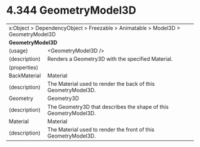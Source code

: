 <html dir="LTR" xmlns:mshelp="http://msdn.microsoft.com/mshelp" xmlns:ddue="http://ddue.schemas.microsoft.com/authoring/2003/5" xmlns:xlink="http://www.w3.org/1999/xlink" xmlns:tool="http://www.microsoft.com/tooltip">

<body>
 <input type="hidden" id="userDataCache" class="userDataStyle">
 <input type="hidden" id="hiddenScrollOffset">
 <img id="dropDownImage" style="display:none; height:0; width:0;" src="../local/drpdown.gif">
 <img id="dropDownHoverImage" style="display:none; height:0; width:0;" src="../local/drpdown_orange.gif">
 <img id="collapseImage" style="display:none; height:0; width:0;" src="../local/collapse.gif">
 <img id="expandImage" style="display:none; height:0; width:0;" src="../local/exp.gif">
 <img id="collapseAllImage" style="display:none; height:0; width:0;" src="../local/collall.gif">
 <img id="expandAllImage" style="display:none; height:0; width:0;" src="../local/expall.gif">
 <img id="copyImage" style="display:none; height:0; width:0;" src="../local/copycode.gif">
 <img id="copyHoverImage" style="display:none; height:0; width:0;" src="../local/copycodeHighlight.gif">
 <div id="header"><h1 class="heading">4.344 GeometryModel3D</h1></div>

 <div id="mainSection">
 <div id="mainBody">
 <div id="allHistory" class="saveHistory" onsave="saveAll()" onload="loadAll()"></div>
 <p xmlns:wsd="http://wsdev.schemas.microsoft.com/authoring/2008/2" xmlns:msxsl="urn:schemas-microsoft-com:xslt" xmlns:script="urn:script" xmlns:build="urn:build">
 </p>
 <div id="sectionSection0" class="section" name="collapseableSection">
 <content xmlns="http://ddue.schemas.microsoft.com/authoring/2003/5" xmlns:wsd="http://wsdev.schemas.microsoft.com/authoring/2008/2" xmlns:msxsl="urn:schemas-microsoft-com:xslt" xmlns:script="urn:script" xmlns:build="urn:build">
 </content>
 </div>
 <div id="sectionSection1" class="section" name="collapseableSection">
 <content xmlns="http://ddue.schemas.microsoft.com/authoring/2003/5" xmlns:wsd="http://wsdev.schemas.microsoft.com/authoring/2008/2" xmlns:msxsl="urn:schemas-microsoft-com:xslt" xmlns:script="urn:script" xmlns:build="urn:build">
 <table class="ProtocolAuthoredTable" xmlns="">
 <tr><td colspan="2">
<mshelp:link keywords="86913f34-aa06-4c94-9f09-83936a822fd8" tabindex="0">x:Object</mshelp:link> &gt; <mshelp:link keywords="22a604a1-b593-4464-91e4-488285506428" tabindex="0">DependencyObject</mshelp:link> &gt; <mshelp:link keywords="6724267f-782a-4509-a6e9-19f1e3acf436" tabindex="0">Freezable</mshelp:link> &gt; <mshelp:link keywords="4e196363-585f-4026-aad1-79907d6b01af" tabindex="0">Animatable</mshelp:link> &gt; <mshelp:link keywords="9962998c-79ae-4924-b09c-c99d1919f955" tabindex="0">Model3D</mshelp:link> &gt; <mshelp:link keywords="509c9ed4-c183-4cee-8c80-124d2236f249" tabindex="0">GeometryModel3D</mshelp:link> </td>
 </tr>
 <tr><td colspan="2">
 <b>
GeometryModel3D </b>
 </td>
 </tr>
 <tr><td><div class="indent0">(usage)</div></td>
 <td>&lt;GeometryModel3D /&gt; </td>
 </tr>
 <tr><td><div class="indent0">(description)</div></td>
 <td>Renders a Geometry3D with the specified Material. </td>
 </tr>
 <tr><td><div class="indent0">(properties)</div></td>
 <td> </td>
 </tr>
 <tr><td><div class="indent2">BackMaterial</div></td>
 <td><mshelp:link keywords="97ec4685-8400-4cc7-ad6e-a15766b08926" tabindex="0">Material</mshelp:link> </td>
 </tr>
 <tr><td><div class="indent4">(description)</div></td>
 <td>The Material used to render the back of this GeometryModel3D. </td>
 </tr>
 <tr><td><div class="indent2">Geometry</div></td>
 <td><mshelp:link keywords="6c9a9be8-0416-4358-9d7f-17a255a24711" tabindex="0">Geometry3D</mshelp:link> </td>
 </tr>
 <tr><td><div class="indent4">(description)</div></td>
 <td>The Geometry3D that describes the shape of this GeometryModel3D. </td>
 </tr>
 <tr><td><div class="indent2">Material</div></td>
 <td><mshelp:link keywords="97ec4685-8400-4cc7-ad6e-a15766b08926" tabindex="0">Material</mshelp:link> </td>
 </tr>
 <tr><td><div class="indent4">(description)</div></td>
 <td>The Material used to render the front of this GeometryModel3D. </td>
 </tr>
</table>
 </content>
 </div>
 <!--[if gte IE 5]>
 <tool:tip element="languageFilterToolTip" avoidmouse="false"/>
 <![endif]-->
 </div>
 <a name="feedback"></a><span></span>
 </div>
</body></html>
